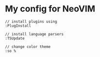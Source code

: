 # My config for NeoVIM

```
// install plugins using
:PlugInstall

// install language parsers
:TSUpdate

// change color theme
:so %
```
